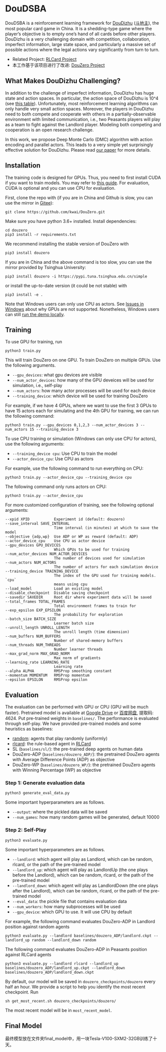 # DouDSBA

DouDSBA is a reinforcement learning framework for [DouDizhu](https://en.wikipedia.org/wiki/Dou_dizhu) ([斗地主](https://baike.baidu.com/item/%E6%96%97%E5%9C%B0%E4%B8%BB/177997)), the most popular card game in China. It is a shedding-type game where the player’s objective is to empty one’s hand of all cards before other players. DouDizhu is a very challenging domain with competition, collaboration, imperfect information, large state space, and particularly a massive set of possible actions where the legal actions vary significantly from turn to turn. 

*   Related Project: [RLCard Project](https://github.com/datamllab/rlcard)
*   本工作基于该项目进行了改进: [DouZero Project](https://github.com/kwai/DouZero)

## What Makes DouDizhu Challenging?
In addition to the challenge of imperfect information, DouDizhu has huge state and action spaces. In particular, the action space of DouDizhu is 10^4 (see [this table](https://github.com/datamllab/rlcard#available-environments)). Unfortunately, most reinforcement learning algorithms can only handle very small action spaces. Moreover, the players in DouDizhu need to both compete and cooperate with others in a partially-observable environment with limited communication, i.e., two Peasants players will play as a team to fight against the Landlord player. Modeling both competing and cooperation is an open research challenge.

In this work, we propose Deep Monte Carlo (DMC) algorithm with action encoding and parallel actors. This leads to a very simple yet surprisingly effective solution for DouDizhu. Please read [our paper](https://arxiv.org/abs/2106.06135) for more details.

## Installation
The training code is designed for GPUs. Thus, you need to first install CUDA if you want to train models. You may refer to [this guide](https://docs.nvidia.com/cuda/index.html#installation-guides). For evaluation, CUDA is optional and you can use CPU for evaluation.

First, clone the repo with (if you are in China and Github is slow, you can use the mirror in [Gitee](https://gitee.com/daochenzha/DouZero)):
```
git clone https://github.com/kwai/DouZero.git
```
Make sure you have python 3.6+ installed. Install dependencies:
```
cd douzero
pip3 install -r requirements.txt
```
We recommend installing the stable version of DouZero with
```
pip3 install douzero
```
If you are in China and the above command is too slow, you can use the mirror provided by Tsinghua University:
```
pip3 install douzero -i https://pypi.tuna.tsinghua.edu.cn/simple
```
or install the up-to-date version (it could be not stable) with
```
pip3 install -e .
```
Note that Windows users can only use CPU as actors. See [Issues in Windows](README.md#issues-in-windows) about why GPUs are not supported. Nonetheless, Windows users can still [run the demo locally](https://github.com/datamllab/rlcard-showdown).  

## Training
To use GPU for training, run
```
python3 train.py
```
This will train DouZero on one GPU. To train DouZero on multiple GPUs. Use the following arguments.
*   `--gpu_devices`: what gpu devices are visible
*   `--num_actor_devices`: how many of the GPU deveices will be used for simulation, i.e., self-play
*   `--num_actors`: how many actor processes will be used for each device
*   `--training_device`: which device will be used for training DouZero

For example, if we have 4 GPUs, where we want to use the first 3 GPUs to have 15 actors each for simulating and the 4th GPU for training, we can run the following command:
```
python3 train.py --gpu_devices 0,1,2,3 --num_actor_devices 3 --num_actors 15 --training_device 3
```
To use CPU training or simulation (Windows can only use CPU for actors), use the following arguments:
*   `--training_device cpu`: Use CPU to train the model
*   `--actor_device_cpu`: Use CPU as actors

For example, use the following command to run everything on CPU:
```
python3 train.py --actor_device_cpu --training_device cpu
```
The following command only runs actors on CPU:
```
python3 train.py --actor_device_cpu
```
For more customized configuration of training, see the following optional arguments:
```
--xpid XPID           Experiment id (default: douzero)
--save_interval SAVE_INTERVAL
                      Time interval (in minutes) at which to save the model
--objective {adp,wp}  Use ADP or WP as reward (default: ADP)
--actor_device_cpu    Use CPU as actor device
--gpu_devices GPU_DEVICES
                      Which GPUs to be used for training
--num_actor_devices NUM_ACTOR_DEVICES
                      The number of devices used for simulation
--num_actors NUM_ACTORS
                      The number of actors for each simulation device
--training_device TRAINING_DEVICE
                      The index of the GPU used for training models. `cpu`
                	  means using cpu
--load_model          Load an existing model
--disable_checkpoint  Disable saving checkpoint
--savedir SAVEDIR     Root dir where experiment data will be saved
--total_frames TOTAL_FRAMES
                      Total environment frames to train for
--exp_epsilon EXP_EPSILON
                      The probability for exploration
--batch_size BATCH_SIZE
                      Learner batch size
--unroll_length UNROLL_LENGTH
                      The unroll length (time dimension)
--num_buffers NUM_BUFFERS
                      Number of shared-memory buffers
--num_threads NUM_THREADS
                      Number learner threads
--max_grad_norm MAX_GRAD_NORM
                      Max norm of gradients
--learning_rate LEARNING_RATE
                      Learning rate
--alpha ALPHA         RMSProp smoothing constant
--momentum MOMENTUM   RMSProp momentum
--epsilon EPSILON     RMSProp epsilon
```

## Evaluation
The evaluation can be performed with GPU or CPU (GPU will be much faster). Pretrained model is available at [Google Drive](https://drive.google.com/drive/folders/1NmM2cXnI5CIWHaLJeoDZMiwt6lOTV_UB?usp=sharing) or [百度网盘](https://pan.baidu.com/s/18g-JUKad6D8rmBONXUDuOQ), 提取码: 4624. Put pre-trained weights in `baselines/`. The performance is evaluated through self-play. We have provided pre-trained models and some heuristics as baselines:
*   [random](douzero/evaluation/random_agent.py): agents that play randomly (uniformly)
*   [rlcard](douzero/evaluation/rlcard_agent.py): the rule-based agent in [RLCard](https://github.com/datamllab/rlcard)
*   SL (`baselines/sl/`): the pre-trained deep agents on human data
*   DouZero-ADP (`baselines/douzero_ADP/`): the pretrained DouZero agents with Average Difference Points (ADP) as objective
*   DouZero-WP (`baselines/douzero_WP/`): the pretrained DouZero agents with Winning Percentage (WP) as objective

### Step 1: Generate evaluation data
```
python3 generate_eval_data.py
```
Some important hyperparameters are as follows.
*   `--output`: where the pickled data will be saved
*   `--num_games`: how many random games will be generated, default 10000

### Step 2: Self-Play
```
python3 evaluate.py
```
Some important hyperparameters are as follows.
*   `--landlord`: which agent will play as Landlord, which can be random, rlcard, or the path of the pre-trained model
*   `--landlord_up`: which agent will play as LandlordUp (the one plays before the Landlord), which can be random, rlcard, or the path of the pre-trained model
*   `--landlord_down`: which agent will play as LandlordDown (the one plays after the Landlord), which can be random, rlcard, or the path of the pre-trained model
*   `--eval_data`: the pickle file that contains evaluation data
*   `--num_workers`: how many subprocesses will be used
*   `--gpu_device`: which GPU to use. It will use CPU by default

For example, the following command evaluates DouZero-ADP in Landlord position against random agents
```
python3 evaluate.py --landlord baselines/douzero_ADP/landlord.ckpt --landlord_up random --landlord_down random
```
The following command evaluates DouZero-ADP in Peasants position against RLCard agents
```
python3 evaluate.py --landlord rlcard --landlord_up baselines/douzero_ADP/landlord_up.ckpt --landlord_down baselines/douzero_ADP/landlord_down.ckpt
```
By default, our model will be saved in `douzero_checkpoints/douzero` every half an hour. We provide a script to help you identify the most recent checkpoint. Run
```
sh get_most_recent.sh douzero_checkpoints/douzero/
```
The most recent model will be in `most_recent_model`.

## Final Model
最终模型放在文件夹final_model中，用一块Tesla-V100-SXM2-32GB训练了十天。














